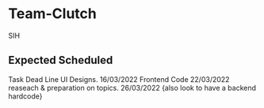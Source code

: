 # Team-Clutch
SIH

## Expected Scheduled
Task                              Dead Line
UI Designs.                       16/03/2022
Frontend Code                     22/03/2022
reaseach & preparation on topics. 26/03/2022 {also look to have a backend hardcode}

